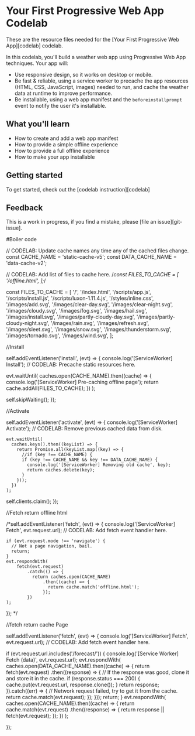 # Your First Progressive Web App Codelab

These are the resource files needed for the
[Your First Progressive Web App][codelab] codelab.

In this codelab, you'll  build a weather web app using Progressive Web App
techniques. Your app will:

* Use responsive design, so it works on desktop or mobile.
* Be fast & reliable, using a service worker to precache the app resources
  (HTML, CSS, JavaScript, images) needed to run, and cache the weather data
  at runtime to improve performance.
* Be installable, using a web app manifest and the `beforeinstallprompt` event
  to notify the user it's installable.


## What you'll learn

* How to create and add a web app manifest
* How to provide a simple offline experience
* How to provide a full offline experience
* How to make your app installable

## Getting started

To get started, check out the [codelab instruction][codelab]


## Feedback

This is a work in progress, if you find a mistake, please [file an issue][git-issue].


#Boiler code

// CODELAB: Update cache names any time any of the cached files change.
const CACHE_NAME = 'static-cache-v5';
const DATA_CACHE_NAME = 'data-cache-v2';

// CODELAB: Add list of files to cache here.
/*const FILES_TO_CACHE = [
  '/offline.html',
];*/

const FILES_TO_CACHE = [
  '/',
  '/index.html',
  '/scripts/app.js',
  '/scripts/install.js',
  '/scripts/luxon-1.11.4.js',
  '/styles/inline.css',
  '/images/add.svg',
  '/images/clear-day.svg',
  '/images/clear-night.svg',
  '/images/cloudy.svg',
  '/images/fog.svg',
  '/images/hail.svg',
  '/images/install.svg',
  '/images/partly-cloudy-day.svg',
  '/images/partly-cloudy-night.svg',
  '/images/rain.svg',
  '/images/refresh.svg',
  '/images/sleet.svg',
  '/images/snow.svg',
  '/images/thunderstorm.svg',
  '/images/tornado.svg',
  '/images/wind.svg',
];

//Install

self.addEventListener('install', (evt) => {
  console.log('[ServiceWorker] Install');
  // CODELAB: Precache static resources here.
     
  evt.waitUntil(
    caches.open(CACHE_NAME).then((cache) => {
      console.log('[ServiceWorker] Pre-caching offline page');
      return cache.addAll(FILES_TO_CACHE);
    })
  );

  self.skipWaiting();
});


//Activate

self.addEventListener('activate', (evt) => {
  console.log('[ServiceWorker] Activate');
  // CODELAB: Remove previous cached data from disk.
  
    evt.waitUntil(
      caches.keys().then((keyList) => {
        return Promise.all(keyList.map((key) => {
          //if (key !== CACHE_NAME) {
          if (key !== CACHE_NAME && key !== DATA_CACHE_NAME) {
            console.log('[ServiceWorker] Removing old cache', key);
            return caches.delete(key);
          }
        }));
      })
    );

  self.clients.claim();
});

//Fetch return offline html

/*self.addEventListener('fetch', (evt) => {
  console.log('[ServiceWorker] Fetch', evt.request.url);
  // CODELAB: Add fetch event handler here.
 
    if (evt.request.mode !== 'navigate') {
      // Not a page navigation, bail.
      return;
    }
    evt.respondWith(
        fetch(evt.request)
            .catch(() => {
              return caches.open(CACHE_NAME)
                  .then((cache) => {
                    return cache.match('offline.html');
                  });
            })
    );

});
*/

//fetch return cache Page

self.addEventListener('fetch', (evt) => {
  console.log('[ServiceWorker] Fetch', evt.request.url);
  // CODELAB: Add fetch event handler here.
 
  if (evt.request.url.includes('/forecast/')) {
    console.log('[Service Worker] Fetch (data)', evt.request.url);
    evt.respondWith(
        caches.open(DATA_CACHE_NAME).then((cache) => {
          return fetch(evt.request)
              .then((response) => {
                // If the response was good, clone it and store it in the cache.
                if (response.status === 200) {
                  cache.put(evt.request.url, response.clone());
                }
                return response;
              }).catch((err) => {
                // Network request failed, try to get it from the cache.
                return cache.match(evt.request);
              });
        }));
    return;
  }
  evt.respondWith(
      caches.open(CACHE_NAME).then((cache) => {
        return cache.match(evt.request)
            .then((response) => {
              return response || fetch(evt.request);
            });
      })
  );

});
